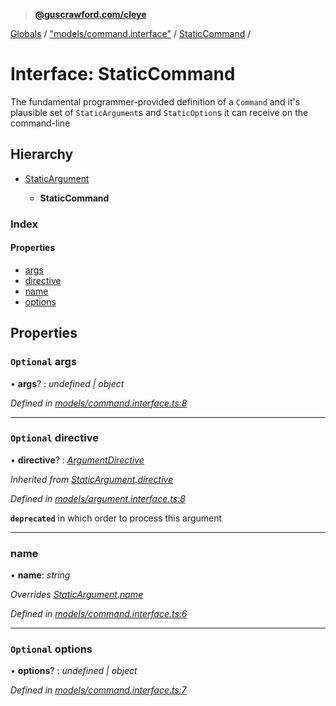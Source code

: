 > **[@guscrawford.com/cleye](../README.md)**

[Globals](../globals.md) / ["models/command.interface"](../modules/_models_command_interface_.md) / [StaticCommand](_models_command_interface_.staticcommand.md) /

# Interface: StaticCommand

The fundamental programmer-provided definition of a `Command` and it's plausible set of `StaticArgument`s and `StaticOption`s it can receive on the command-line

## Hierarchy

* [StaticArgument](_models_argument_interface_.staticargument.md)

  * **StaticCommand**

### Index

#### Properties

* [args](_models_command_interface_.staticcommand.md#optional-args)
* [directive](_models_command_interface_.staticcommand.md#optional-directive)
* [name](_models_command_interface_.staticcommand.md#name)
* [options](_models_command_interface_.staticcommand.md#optional-options)

## Properties

### `Optional` args

• **args**? : *undefined | object*

*Defined in [models/command.interface.ts:8](https://github.com/guscrawford-com/cleye/blob/c919695/src/models/command.interface.ts#L8)*

___

### `Optional` directive

• **directive**? : *[ArgumentDirective](../modules/_models_argument_interface_.md#argumentdirective)*

*Inherited from [StaticArgument](_models_argument_interface_.staticargument.md).[directive](_models_argument_interface_.staticargument.md#optional-directive)*

*Defined in [models/argument.interface.ts:8](https://github.com/guscrawford-com/cleye/blob/c919695/src/models/argument.interface.ts#L8)*

**`deprecated`** in which order to process this argument

___

###  name

• **name**: *string*

*Overrides [StaticArgument](_models_argument_interface_.staticargument.md).[name](_models_argument_interface_.staticargument.md#name)*

*Defined in [models/command.interface.ts:6](https://github.com/guscrawford-com/cleye/blob/c919695/src/models/command.interface.ts#L6)*

___

### `Optional` options

• **options**? : *undefined | object*

*Defined in [models/command.interface.ts:7](https://github.com/guscrawford-com/cleye/blob/c919695/src/models/command.interface.ts#L7)*